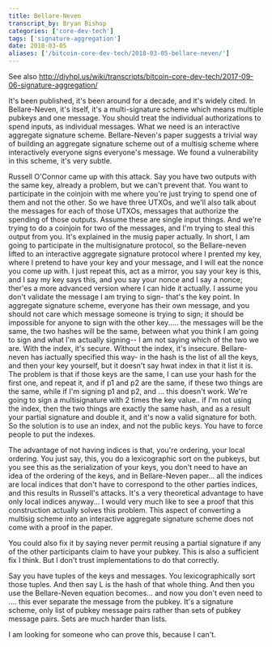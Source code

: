 ```yaml
---
title: Bellare-Neven
transcript_by: Bryan Bishop
categories: ['core-dev-tech']
tags: ['signature-aggregation']
date: 2018-03-05
aliases: ['/bitcoin-core-dev-tech/2018-03-05-bellare-neven/']
---
```

See also <http://diyhpl.us/wiki/transcripts/bitcoin-core-dev-tech/2017-09-06-signature-aggregation/>

It's been published, it's been around for a decade, and it's widely cited. In Bellare-Neven, it's itself, it's a multi-signature scheme which means multiple pubkeys and one message. You should treat the individual authorizations to spend inputs, as individual messages. What we need is an interactive aggregate signature scheme. Bellare-Neven's paper suggests a trivial way of building an aggregate signature scheme out of a multisig scheme where interactively everyone signs everyone's message. We found a vulnerability in this scheme, it's very subtle.

Russell O'Connor came up with this attack. Say you have two outputs with the same key, already a problem, but we can't prevent that. You want to participate in the coinjoin with me where you're just trying to spend one of them and not the other. So we have three UTXOs, and we'll also talk about the messages for each of those UTXOs, messages that authorize the spending of those outputs. Assume these are single input things. And we're trying to do a coinjoin for two of the messages, and I'm trying to steal this output from you. It's explained in the musig paper actually. In short, I am going to participate in the multisignature protocol, so the Bellare-neven lifted to an interactive aggregate signature protocol where I prented my key, where I pretend to have your key and your message, and I will eat the nonce you come up with. I just repeat this, act as a mirror, you say your key is this, and I say my key says this, and you say your nonce and I say a nonce; ther'es a more advanced version where I can hide it actually. I assume you don't validate the message I am trying to sign- that's the key point. In aggregate signature scheme, everyone has their own message, and you should not care which message someone is trying to sign; it should be impossible for anyone to sign with the other key..... the messages will be the same, the two hashes will be the same, between what you think I am going to sign and what I'm actually signing-- I am not saying which of the two we are. With the index, it's secure. Without the index, it's insecure. Bellare-neven has iactually specified this way- in the hash is the list of all the keys, and then your key yourself, but it doesn't say hwat index in that it list it is. The problem is that if those keys are the same, I can use your hash for the first one, and repeat it, and if p1 and p2 are the same, if these two things are the same, while if I'm signing p1 and p2, and ... this doesn't work. We're going to sign a multisignature with 2 times the key value.. if I'm not using the index, then the two things are exactly the same hash, and as a result your partial signature and double it, and it's now a valid signature for both. So the solution is to use an index, and not the public keys. You have to force people to put the indexes.

The advantage of not having indices is that, you're ordering, your local ordering. You just say, this, you do a lexicographic sort on the pubkeys, but you see this as the serialization of your keys, you don't need to have an idea of the ordering of the keys, and in Bellare-Neven paper... all the indices are local indices that don't have to correspond to the other parties indices, and this results in Russell's attacks. It's a very theoretical advantage to have only local indices anyway... I would very much like to see a proof that this construction actually solves this problem. This aspect of converting a multisig scheme into an interactive aggregate signature scheme does not come with a proof in the paper.

You could also fix it by saying never permit reusing a partial signature if any of the other participants claim to have your pubkey. This is also a sufficient fix I think. But I don't trust implementations to do that correctly.

Say you have tuples of the keys and messages. You lexicographically sort those tuples. And then say L is the hash of that whole thing. And then you use the Bellare-Neven equation becomes... and now you don't even need to .... this ever separate the message from the pubkey. It's a signature scheme, only list of pubkey message pairs rather than sets of pubkey message pairs. Sets are much harder than lists.

I am looking for someone who can prove this, because I can't.
